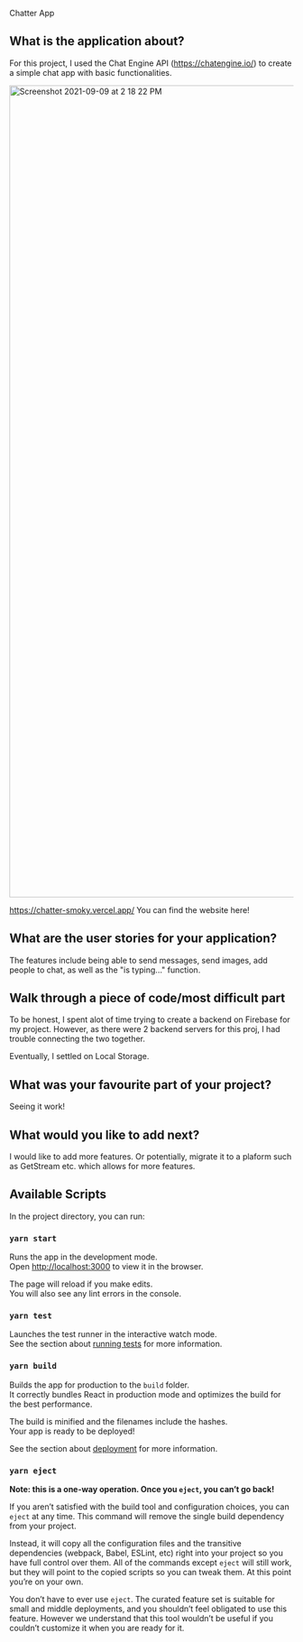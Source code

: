 Chatter App


## What is the application about?
For this project, I used the Chat Engine API (https://chatengine.io/) to create a simple chat app with basic functionalities. 

<img width="1440" alt="Screenshot 2021-09-09 at 2 18 22 PM" src="https://user-images.githubusercontent.com/87969338/132633256-e4e62b04-32c3-4c63-b66b-58909016a85e.png">



https://chatter-smoky.vercel.app/ 
You can find the website here! 

## What are the user stories for your application?
The features include being able to send messages, send images, add people to chat, as well as the "is typing..." function. 

## Walk through a piece of code/most difficult part

To be honest, I spent alot of time trying to create a backend on Firebase for my project. However, as there were 2 backend servers for this proj, I had trouble connecting the two together. 

Eventually, I settled on Local Storage. 

<!-- const handleSubmit = async (e) => {
    e.preventDefault();

    const authObject = { 'Project-ID': projectID, 'User-Name': username, 'User-Secret': password };

    try {
      await axios.get('https://api.chatengine.io/chats', { headers: authObject });

      localStorage.setItem('username', username);
      localStorage.setItem('password', password);

      window.location.reload();
      setError('');
    } catch (err) {
      setError('Wrong credentials. Pls contact admin to create an account');
    }
  }; -->


## What was your favourite part of your project?

Seeing it work! 

## What would you like to add next?

I would like to add more features. Or potentially, migrate it to a plaform such as GetStream etc. which allows for more features.



## Available Scripts

In the project directory, you can run:

### `yarn start`

Runs the app in the development mode.\
Open [http://localhost:3000](http://localhost:3000) to view it in the browser.

The page will reload if you make edits.\
You will also see any lint errors in the console.

### `yarn test`

Launches the test runner in the interactive watch mode.\
See the section about [running tests](https://facebook.github.io/create-react-app/docs/running-tests) for more information.

### `yarn build`

Builds the app for production to the `build` folder.\
It correctly bundles React in production mode and optimizes the build for the best performance.

The build is minified and the filenames include the hashes.\
Your app is ready to be deployed!

See the section about [deployment](https://facebook.github.io/create-react-app/docs/deployment) for more information.

### `yarn eject`

**Note: this is a one-way operation. Once you `eject`, you can’t go back!**

If you aren’t satisfied with the build tool and configuration choices, you can `eject` at any time. This command will remove the single build dependency from your project.

Instead, it will copy all the configuration files and the transitive dependencies (webpack, Babel, ESLint, etc) right into your project so you have full control over them. All of the commands except `eject` will still work, but they will point to the copied scripts so you can tweak them. At this point you’re on your own.

You don’t have to ever use `eject`. The curated feature set is suitable for small and middle deployments, and you shouldn’t feel obligated to use this feature. However we understand that this tool wouldn’t be useful if you couldn’t customize it when you are ready for it.

